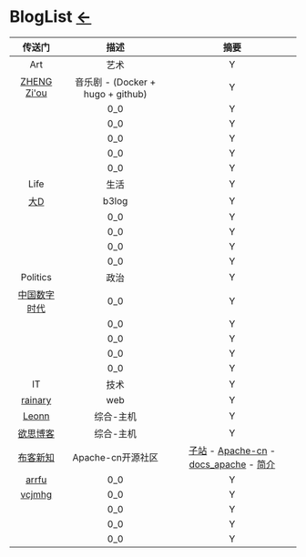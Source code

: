 # BlogList  [←](index.md)

| 传送门 | 描述 | 摘要 |
|:---:|:---:|:---:|
| Art | 艺术 | Y |
| [ZHENG Zi'ou](https://orianna-zzo.github.io/) | 音乐剧 - (Docker + hugo + github) | Y |
| []() | 0_0 | Y |
| []() | 0_0 | Y |
| []() | 0_0 | Y |
| []() | 0_0 | Y |
| []() | 0_0 | Y |
| Life | 生活 | Y |
| [大D](https://88250.b3log.org/) | b3log | Y |
| []() | 0_0 | Y |
| []() | 0_0 | Y |
| []() | 0_0 | Y |
| []() | 0_0 | Y |
| Politics | 政治 | Y |
| [中国数字时代](https://chinadigitaltimes.net/) | 0_0 | Y |
| []() | 0_0 | Y |
| []() | 0_0 | Y |
| []() | 0_0 | Y |
| []() | 0_0 | Y |
| IT | 技术 | Y |
| [rainary](https://rainary.com/) | web | Y |
| [Leonn](https://blog.liyuans.com/categories.html#posts-list-vps) | 综合-主机 | Y |
| [欲思博客](https://yusi123.com/web/webserver) | 综合-主机 | Y |
| [布客新知](http://it-ebooks.flygon.net/page/9/) | Apache-cn开源社区 | [子站](http://flygon.net/) - [Apache-cn](http://apachecn.org/) - [docs_apache](https://docs.apachecn.org/#home_fcat) - [简介](https://home.apachecn.org/#/) |
| [arrfu](https://arrfu.com/page/about.html) | 0_0 | Y |
| [vcjmhg](https://www.vcjmhg.top/) | 0_0 | Y |
| []() | 0_0 | Y |
| []() | 0_0 | Y |
| []() | 0_0 | Y |
